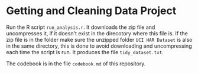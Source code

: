Getting and Cleaning Data Project
=====================================

Run the R script `run_analysis.r`. It downloads the zip file and uncompresses it, if it doesn't exist in the direcotory where this file is. If the zip file is in the folder make sure the unzipped folder `UCI HAR Dataset` is also in the same directory, this is done to avoid downloading and uncompressing each time the script is run.
It produces the file `tidy_dataset.txt`.

The codebook is in the file `codebook.md` of this repository.
